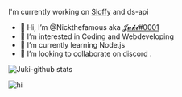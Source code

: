 I'm currently working on [Sloffy](https://discord.gg/BBf8pewVSU) and ds-api
- 👋 Hi, I’m @Nickthefamous aka [𝓙𝓾𝓴𝓲#0001](https://discord.com/users/575625240588320798)
- 👀 I’m interested in Coding and Webdeveloping
- 🌱 I’m currently learning Node.js
- 💞️ I’m looking to collaborate on discord
.

![Juki-github stats](https://github-readme-stats.vercel.app/api?username=Nickthefamous&show_icons=true)
<p align="left"> <img src="https://komarev.com/ghpvc/?username=Nickthefamous&label=Profile%20views%20:O&color=0e75b6&style=flat" alt="hi" /></p>
<!---
Nickthefamous/Nickthefamous is a ✨ special ✨ repository because its `README.md` (this file) appears on your GitHub profile.
You can click the Preview link to take a look at your changes.
--->
